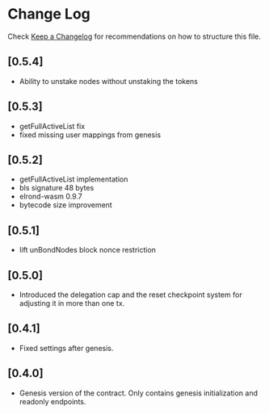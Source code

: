# Change Log

Check [Keep a Changelog](http://keepachangelog.com/) for recommendations on how to structure this file.

## [0.5.4]
- Ability to unstake nodes without unstaking the tokens

## [0.5.3]
- getFullActiveList fix
- fixed missing user mappings from genesis

## [0.5.2]
- getFullActiveList implementation
- bls signature 48 bytes
- elrond-wasm 0.9.7
- bytecode size improvement

## [0.5.1]
- lift unBondNodes block nonce restriction

## [0.5.0]
- Introduced the delegation cap and the reset checkpoint system for adjusting it in more than one tx.

## [0.4.1]
- Fixed settings after genesis.

## [0.4.0]
- Genesis version of the contract. Only contains genesis initialization and readonly endpoints.

